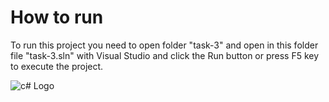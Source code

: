# How to run 
To run this project you need to open folder "task-3" and open in this folder file "task-3.sln" with Visual Studio and click the Run button or press F5 key to execute the project.

![c# Logo](https://upload.wikimedia.org/wikipedia/commons/thumb/0/0d/C_Sharp_wordmark.svg/200px-C_Sharp_wordmark.svg.png)